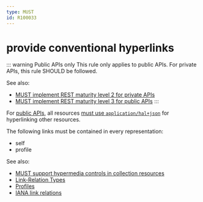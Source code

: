 ```yaml
---
type: MUST
id: R100033
---
```


# provide conventional hyperlinks

::: warning Public APIs only
This rule only applies to public APIs. For private APIs, this rule SHOULD be followed.

See also:
* [MUST implement REST maturity level 2 for private APIs](../050_hypermedia/1010_must-implement-rest-maturity-level-2-for-private-apis.md) 
* [MUST implement REST maturity level 3 for public APIs](../050_hypermedia/1020_must-implement-rest-maturity-level-3-for-public-apis.md)
:::

For [public APIs](../../010_core-principles/0030_api-scope.md), all resources 
[must use `application/hal+json`](../050_hypermedia/1020_must-implement-rest-maturity-level-3-for-public-apis.md) for
hyperlinking other resources.

The following links must be contained in every representation:
* self
* profile

See also:
* [MUST support hypermedia controls in collection resources](../040_resources/4060_must-support-hypermedia-controls.md)
* [Link-Relation Types](./3000_link-relation-types.md)
* [Profiles](./4000_profiles.md)
* [IANA link relations](http://www.iana.org/assignments/link-relations/link-relations.xhtml)